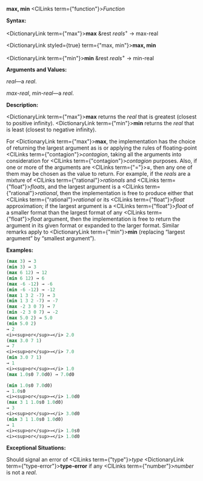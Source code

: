**max, min** <ClLinks  term={"function"}><i>Function</i></ClLinks> 



**Syntax:** 



<DictionaryLink  term={"max"}><b>max</b></DictionaryLink> &amp;rest *reals*<sup>+</sup> → max-real 







 



 



<DictionaryLink styled={true} term={"max, min"}><b>max, min</b></DictionaryLink> 



<DictionaryLink  term={"min"}><b>min</b></DictionaryLink> &amp;rest *reals*<sup>+</sup> → min-real 



**Arguments and Values:** 



*real*—a *real*. 



*max-real*, *min-real*—a *real*. 



**Description:** 



<DictionaryLink  term={"max"}><b>max</b></DictionaryLink> returns the *real* that is greatest (closest to positive infinity). <DictionaryLink  term={"min"}><b>min</b></DictionaryLink> returns the *real* that is least (closest to negative infinity). 



For <DictionaryLink  term={"max"}><b>max</b></DictionaryLink>, the implementation has the choice of returning the largest argument as is or applying the rules of floating-point <ClLinks  term={"contagion"}><i>contagion</i></ClLinks>, taking all the arguments into consideration for <ClLinks  term={"contagion"}><i>contagion</i></ClLinks> purposes. Also, if one or more of the arguments are <ClLinks  term={"="}><b>=</b></ClLinks>, then any one of them may be chosen as the value to return. For example, if the *reals* are a mixture of <ClLinks  term={"rational"}><i>rationals</i></ClLinks> and <ClLinks  term={"float"}><i>floats</i></ClLinks>, and the largest argument is a <ClLinks  term={"rational"}><i>rational</i></ClLinks>, then the implementation is free to produce either that <ClLinks  term={"rational"}><i>rational</i></ClLinks> or its <ClLinks  term={"float"}><i>float</i></ClLinks> approximation; if the largest argument is a <ClLinks  term={"float"}><i>float</i></ClLinks> of a smaller format than the largest format of any <ClLinks  term={"float"}><i>float</i></ClLinks> argument, then the implementation is free to return the argument in its given format or expanded to the larger format. Similar remarks apply to <DictionaryLink  term={"min"}><b>min</b></DictionaryLink> (replacing “largest argument” by “smallest argument”). 



**Examples:**
```lisp
(max 3) → 3 
(min 3) → 3 
(max 6 12) → 12 
(min 6 12) → 6 
(max -6 -12) → -6 
(min -6 -12) → -12 
(max 1 3 2 -7) → 3 
(min 1 3 2 -7) → -7 
(max -2 3 0 7) → 7 
(min -2 3 0 7) → -2 
(max 5.0 2) → 5.0 
(min 5.0 2) 
→ 2 
<i><sup>or</sup>→</i> 2.0 
(max 3.0 7 1) 
→ 7 
<i><sup>or</sup>→</i> 7.0 
(min 3.0 7 1) 
→ 1 
<i><sup>or</sup>→</i> 1.0 
(max 1.0s0 7.0d0) → 7.0d0 

(min 1.0s0 7.0d0) 
→ 1.0s0 
<i><sup>or</sup>→</i> 1.0d0 
(max 3 1 1.0s0 1.0d0) 
→ 3 
<i><sup>or</sup>→</i> 3.0d0 
(min 3 1 1.0s0 1.0d0) 
→ 1 
<i><sup>or</sup>→</i> 1.0s0 
<i><sup>or</sup>→</i> 1.0d0 
```
**Exceptional Situations:** 



Should signal an error of <ClLinks  term={"type"}><i>type</i></ClLinks> <DictionaryLink  term={"type-error"}><b>type-error</b></DictionaryLink> if any <ClLinks  term={"number"}><i>number</i></ClLinks> is not a *real*. 



